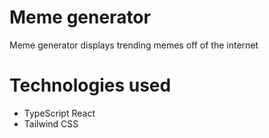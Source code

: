 # Meme generator

Meme generator displays trending memes off of the internet

# Technologies used
- TypeScript React
- Tailwind CSS
